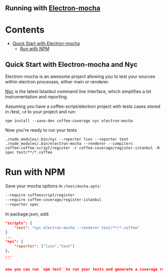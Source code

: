 Running with [Electron-mocha](https://github.com/jprichardson/electron-mocha)
---------------------------------------------------------------

Contents
========

* [Quick Start with Electron-mocha](#quick-start-with-electron-mocha)
  * [Run with NPM](#run-with-npm)

Quick Start with Electron-mocha and Nyc
---------------------------------------

Electron-mocha is an awesome project allowing you to test your sources within electron processes, either main or renderer.

[Nyc](https://github.com/istanbuljs/nyc) is the latest Istanbul command line interface, which simplifies a lot instrumentation and reporting.

Assuming you have a coffee-script/electron project with tests cases stored in /test, `cd` to your project and run:

    npm install --save-dev coffee-coverage nyc electron-mocha

Now you're ready to run your tests

    ./node_modules/.bin/nyc --reporter lcov --reporter text ./node_modules/.bin/electron-mocha --renderer --compilers coffee:coffee-script/register -r coffee-coverage/register-istanbul -R spec test/**/*.coffee

Run with NPM
============

Save your mocha options in `/test/mocha.opts`:

```sh
--require coffeescript/register
--require coffee-coverage/register-istanbul
--reporter spec
```

In package.json, add:

```json
"scripts": {
    "test": "nyc electron-mocha --renderer test/**/*.coffee"
}
...
"nyc": {
    "reporter": ["lcov","text"]
},
...
``

now you can run `npm test` to run your tests and generate a coverage report, both in console and in `coverage/lcov-report/index.html`